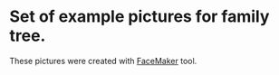 # Set of example pictures for family tree.

These pictures were created with
[FaceMaker](http://foxrichards.deviantart.com/art/FaceMaker-52755515)
tool.
